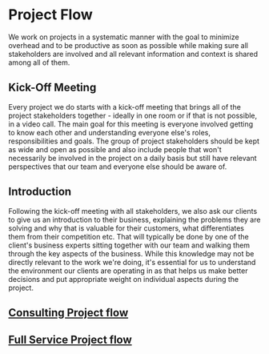 # Project Flow

We work on projects in a systematic manner with the goal to minimize overhead
and to be productive as soon as possible while making sure all stakeholders are
involved and all relevant information and context is shared among all of them.

## Kick-Off Meeting

Every project we do starts with a kick-off meeting that brings all of the
project stakeholders together - ideally in one room or if that is not possible,
in a video call. The main goal for this meeting is everyone involved getting to
know each other and understanding everyone else's roles, responsibilities and
goals. The group of project stakeholders should be kept as wide and open as
possible and also include people that won't necessarily be involved in the
project on a daily basis but still have relevant perspectives that our team and
everyone else should be aware of.

## Introduction

Following the kick-off meeting with all stakeholders, we also ask our clients to
give us an introduction to their business, explaining the problems they are
solving and why that is valuable for their customers, what differentiates them
from their competition etc. That will typically be done by one of the client's
business experts sitting together with our team and walking them through the key
aspects of the business. While this knowledge may not be directly relevant to
the work we're doing, it's essential for us to understand the environment our
clients are operating in as that helps us make better decisions and put
appropriate weight on individual aspects during the project.

## [Consulting Project flow](./consulting)

## [Full Service Project flow](./full-service)
